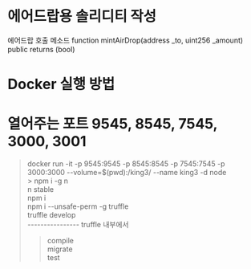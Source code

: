 
# 에어드랍용 솔리디티 작성
에어드랍 호출 메소드
function mintAirDrop(address _to, uint256 _amount)  public returns (bool)

# Docker 실행 방법 <br>
# 열어주는 포트  9545, 8545, 7545, 3000, 3001  <br>
> docker run -it -p 9545:9545 -p 8545:8545 -p 7545:7545 -p 3000:3000  --volume=$(pwd):/king3/  --name king3 -d node <br>
\> npm i -g n    <br>
> n stable      <br>
> npm i         <br>
> npm i --unsafe-perm -g truffle        <br>
> truffle develop                       <br>
----------------   truffle 내부에서         <br>
>> compile                                 <br>
>> migrate                                  <br>
>> test                                     <br>

